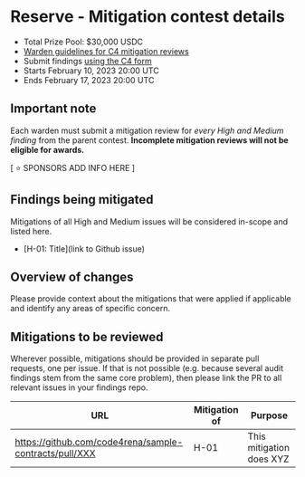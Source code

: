 # Reserve - Mitigation contest details
- Total Prize Pool: $30,000 USDC
- [Warden guidelines for C4 mitigation reviews](https://code4rena.notion.site/Guidelines-for-Versus-mitigation-reviews-ed10fc5cfbf640bd8dcec66f38b343c4)
- Submit findings [using the C4 form](https://code4rena.com/contests/YYYY-MM-sponsorName-mitigation-contest/submit)
- Starts February 10, 2023 20:00 UTC
- Ends February 17, 2023 20:00 UTC

## Important note 

Each warden must submit a mitigation review for *every High and Medium finding* from the parent contest. **Incomplete mitigation reviews will not be eligible for awards.**

[ ⭐️ SPONSORS ADD INFO HERE ]

## Findings being mitigated

Mitigations of all High and Medium issues will be considered in-scope and listed here.

- [H-01: Title](link to Github issue)

## Overview of changes

Please provide context about the mitigations that were applied if applicable and identify any areas of specific concern.

## Mitigations to be reviewed

Wherever possible, mitigations should be provided in separate pull requests, one per issue. If that is not possible (e.g. because several audit findings stem from the same core problem), then please link the PR to all relevant issues in your findings repo. 

| URL | Mitigation of | Purpose | 
| ----------- | ------------- | ----------- |
| https://github.com/code4rena/sample-contracts/pull/XXX | H-01 | This mitigation does XYZ | 


